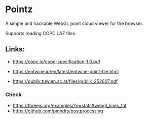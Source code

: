 # Pointz

A simple and hackable WebGL point cloud viewer for the browser.

Supports reading COPC LAZ files.

## Links:

-   https://copc.io/copc-specification-1.0.pdf
-   https://entwine.io/en/latest/entwine-point-tile.html

-   https://publik.tuwien.ac.at/files/publik_252607.pdf

### Check

-   https://threejs.org/examples/?q=stats#webgl_lines_fat
-   https://github.com/pmndrs/postprocessing
